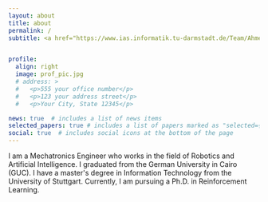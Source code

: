 ```yaml
---
layout: about
title: about
permalink: /
subtitle: <a href="https://www.ias.informatik.tu-darmstadt.de/Team/AhmedHendawy">Ph.D. Candidate</a> at LiteRL and <a href="https://www.ias.informatik.tu-darmstadt.de/">IAS</a> research groups, <a href="https://www.tu-darmstadt.de/">TU Darmstadt</a>.


profile:
  align: right
  image: prof_pic.jpg
  # address: >
  #   <p>555 your office number</p>
  #   <p>123 your address street</p>
  #   <p>Your City, State 12345</p>

news: true  # includes a list of news items
selected_papers: true # includes a list of papers marked as "selected={true}"
social: true  # includes social icons at the bottom of the page
---
```



I am a Mechatronics Engineer who works in the field of Robotics and Artificial Intelligence. I graduated from the German University in Cairo (GUC). I have a master's degree in Information Technology from the University of Stuttgart. Currently, I am pursuing a Ph.D. in Reinforcement Learning.